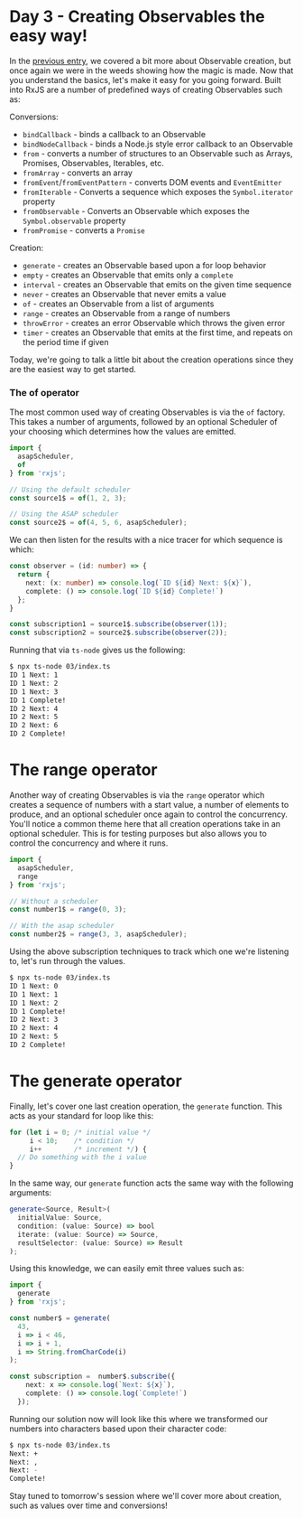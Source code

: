 # Day 3 - Creating Observables the easy way!

In the [previous entry](../02/readme.md), we covered a bit more about Observable creation, but once again we were in the weeds showing how the magic is made. Now that you understand the basics, let's make it easy for you going forward.  Built into RxJS are a number of predefined ways of creating Observables such as:

Conversions:
- `bindCallback` - binds a callback to an Observable
- `bindNodeCallback` - binds a Node.js style error callback to an Observable
- `from` - converts a number of structures to an Observable such as Arrays, Promises, Observables, Iterables, etc.
- `fromArray` - converts an array
- `fromEvent`/`fromEventPattern` - converts DOM events and `EventEmitter`
- `fromIterable` - Converts a sequence which exposes the `Symbol.iterator` property 
- `fromObservable` - Converts an Observable which exposes the `Symbol.observable` property
- `fromPromise` - converts a `Promise`

Creation:
- `generate` - creates an Observable based upon a for loop behavior
- `empty` - creates an Observable that emits only a `complete`
- `interval` - creates an Observable that emits on the given time sequence
- `never` - creates an Observable that never emits a value
- `of` - creates an Observable from a list of arguments
- `range` - creates an Observable from a range of numbers
- `throwError` - creates an error Observable which throws the given error
- `timer` - creates an Observable that emits at the first time, and repeats on the period time if given

Today, we're going to talk a little bit about the creation operations since they are the easiest way to get started. 

### The of operator

The most common used way of creating Observables is via the `of` factory. This takes a number of arguments, followed by an optional Scheduler of your choosing which determines how the values are emitted.

```typescript
import {
  asapScheduler,
  of
} from 'rxjs';

// Using the default scheduler
const source1$ = of(1, 2, 3);

// Using the ASAP scheduler
const source2$ = of(4, 5, 6, asapScheduler);
```

We can then listen for the results with a nice tracer for which sequence is which:
```typescript
const observer = (id: number) => {
  return {
    next: (x: number) => console.log(`ID ${id} Next: ${x}`),
    complete: () => console.log(`ID ${id} Complete!`)
  };
}

const subscription1 = source1$.subscribe(observer(1));
const subscription2 = source2$.subscribe(observer(2));
```

Running that via `ts-node` gives us the following:
```bash
$ npx ts-node 03/index.ts
ID 1 Next: 1
ID 1 Next: 2
ID 1 Next: 3
ID 1 Complete!
ID 2 Next: 4
ID 2 Next: 5
ID 2 Next: 6
ID 2 Complete!
```

# The range operator

Another way of creating Observables is via the `range` operator which creates a sequence of numbers with a start value, a number of elements to produce, and an optional scheduler once again to control the concurrency.  You'll notice a common theme here that all creation operations take in an optional scheduler.  This is for testing purposes but also allows you to control the concurrency and where it runs.

```typescript
import {
  asapScheduler,
  range
} from 'rxjs';

// Without a scheduler
const number1$ = range(0, 3);

// With the asap scheduler
const number2$ = range(3, 3, asapScheduler);
```

Using the above subscription techniques to track which one we're listening to, let's run through the values.

```bash
$ npx ts-node 03/index.ts
ID 1 Next: 0
ID 1 Next: 1
ID 1 Next: 2
ID 1 Complete!
ID 2 Next: 3
ID 2 Next: 4
ID 2 Next: 5
ID 2 Complete!
```

# The generate operator

Finally, let's cover one last creation operation, the `generate` function. This acts as your standard for loop like this:
```typescript
for (let i = 0; /* initial value */
     i < 10;    /* condition */
     i++        /* increment */) {
  // Do something with the i value
}
```

In the same way, our `generate` function acts the same way with the following arguments:
```typescript
generate<Source, Result>(
  initialValue: Source,
  condition: (value: Source) => bool
  iterate: (value: Source) => Source,
  resultSelector: (value: Source) => Result
);
```

Using this knowledge, we can easily emit three values such as:
```typescript
import {
  generate
} from 'rxjs';

const number$ = generate(
  43,
  i => i < 46,
  i => i + 1,
  i => String.fromCharCode(i)
);

const subscription =  number$.subscribe({
    next: x => console.log(`Next: ${x}`),
    complete: () => console.log(`Complete!`)
  });
```

Running our solution now will look like this where we transformed our numbers into characters based upon their character code:
```bash
$ npx ts-node 03/index.ts
Next: +
Next: ,
Next: -
Complete!
```

Stay tuned to tomorrow's session where we'll cover more about creation, such as values over time and conversions!
